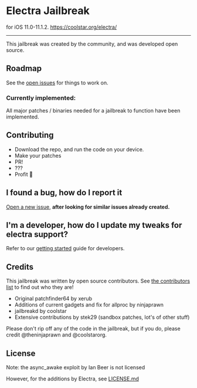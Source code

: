 # Electra Jailbreak
for iOS 11.0-11.1.2.
https://coolstar.org/electra/

---

This jailbreak was created by the community, and was developed open source.

## Roadmap
See the [open issues](https://github.com/coolstar/electra/issues) for things to work on.

### Currently implemented:
All major patches / binaries needed for a jailbreak to function have been implemented.

## Contributing

* Download the repo, and run the code on your device.
* Make your patches
* PR!
* ???
* Profit :tada:

## I found a bug, how do I report it
[Open a new issue](https://github.com/coolstar/electra/issues/new), **after looking for similar issues already created.**

## I'm a developer, how do I update my tweaks for electra support?
Refer to our [getting started](docs/getting-started.md) guide for developers.

## Credits

This jailbreak was written by open source contributors. See [the contributors list](https://github.com/coolstar/electra/graphs/contributors) to find out who they are!

* Original patchfinder64 by xerub
* Additions of current gadgets and fix for allproc by ninjaprawn 
* jailbreakd by coolstar
* Extensive contributions by stek29 (sandbox patches, lot's of other stuff)

Please don't rip off any of the code in the jailbreak, but if you do, please credit @theninjaprawn and @coolstarorg.

## License

Note: the async_awake exploit by Ian Beer is not licensed

However, for the additions by Electra, see [LICENSE.md](LICENSE.md)
